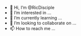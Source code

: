 - 👋 Hi, I’m @RicDisciple
- 👀 I’m interested in ...
- 🌱 I’m currently learning ...
- 💞️ I’m looking to collaborate on ...
- 📫 How to reach me ...

<!---
RicDisciple/RicDisciple is a ✨ special ✨ repository because its `README.md` (this file) appears on your GitHub profile.
You can click the Preview link to take a look at your changes.
--->
